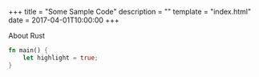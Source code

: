 +++
title = "Some Sample Code"
description = ""
template = "index.html"
date = 2017-04-01T10:00:00
+++

About Rust

```rust
fn main() {
	let highlight = true;
}
```